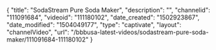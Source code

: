 {
    "title": "SodaStream Pure Soda Maker",
    "description": "",
    "channelid": "111091684",
    "videoid": "111180102",
    "date_created": "1502923867",
    "date_modified": "1504049177",
    "type": "captivate",
    "layout": "channelVideo",
    "url": "\/bbbusa-latest-videos\/sodastream-pure-soda-maker\/111091684-111180102"
}